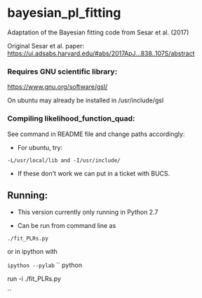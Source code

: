 # bayesian_pl_fitting

Adaptation of the Bayesian fitting code from Sesar et al. (2017)

Original Sesar et al. paper: https://ui.adsabs.harvard.edu/#abs/2017ApJ...838..107S/abstract



### Requires GNU scientific library:

https://www.gnu.org/software/gsl/

On ubuntu may already be installed in /usr/include/gsl


### Compiling likelihood_function_quad:

See command in README file and change paths accordingly:

* For ubuntu, try:

`` -L/usr/local/lib and -I/usr/include/ ``

* If these don't work we can put in a ticket with BUCS.


## Running:

* This version currently only running in Python 2.7

* Can be run from command line as

`` ./fit_PLRs.py ``

or in ipython with 

`` ipython --pylab ``
`` python

run -i ./fit_PLRs.py

``


